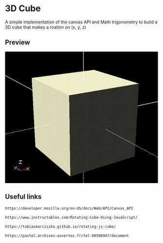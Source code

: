 # 3D Cube

A simple implementation of the canvas API and Math trigonometry to build a 3D cube that makes a roation on (x, y, z)

## Preview
<p align="center"><img src="./Rotation.gif"/></p>

## Useful links

```
https://developer.mozilla.org/en-US/docs/Web/API/Canvas_API
```
```
https://www.instructables.com/Rotating-Cube-Using-JavaScript/
```
```
https://tobiasmarciszko.github.io/rotating-js-cube/
```
```
https://pastel.archives-ouvertes.fr/tel-00596947/document
```